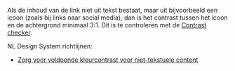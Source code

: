 <!-- @license CC0-1.0 -->

Als de inhoud van de link niet uit tekst bestaat, maar uit bijvoorbeeld een icoon (zoals bij links naar social media), dan is het contrast tussen het icoon en de achtergrond minimaal 3:1. Dit is te controleren met de [Contrast checker](https://nldesignsystem.nl/contrast/).

NL Design System richtlijnen:

- [Zorg voor voldoende kleurcontrast voor niet-tekstuele content](/richtlijnen/stijl/kleuren/contrast-niet-tekstuele-content)
